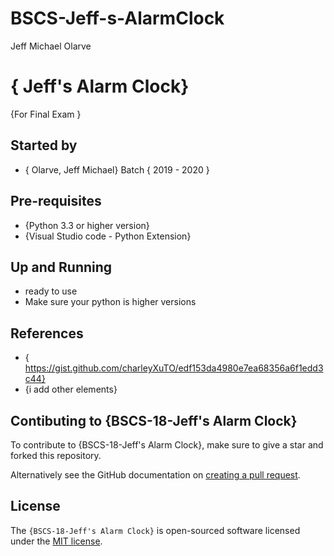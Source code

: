 # BSCS-Jeff-s-AlarmClock
Jeff Michael Olarve
# { Jeff's Alarm Clock}

{For Final Exam }

## Started by
- { Olarve, Jeff Michael} Batch { 2019 - 2020 }

## Pre-requisites
- {Python 3.3 or higher version}
- {Visual Studio code - Python Extension}

## Up and Running
- ready to use
- Make sure your python is higher versions

## References
- { https://gist.github.com/charleyXuTO/edf153da4980e7ea68356a6f1edd3c44}
- {i add other elements}

## Contibuting to {BSCS-18-Jeff's Alarm Clock}
To contribute to {BSCS-18-Jeff's Alarm Clock}, make sure to give a star and forked this repository.

Alternatively see the GitHub documentation on [creating a pull request](https://help.github.com/en/github/collaborating-with-issues-and-pull-requests/creating-a-pull-request).

## License
The `{BSCS-18-Jeff's Alarm Clock}` is open-sourced software licensed under the [MIT license](http://opensource.org/licenses/MIT).
